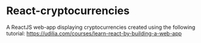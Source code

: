 # React-cryptocurrencies
A ReactJS web-app displaying cryptocurrencies created using the following tutorial: https://udilia.com/courses/learn-react-by-building-a-web-app
